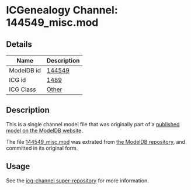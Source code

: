 # ICGenealogy Channel: 144549\_misc.mod

## Details

Name | Description
---- | -----------
ModelDB id | [144549](http://senselab.med.yale.edu/ModelDB/ShowModel.cshtml?model=144549)
ICG id | [1489](http://icg.neurotheory.ox.ac.uk/channels/other/1489)
ICG Class | [Other](http://icg.neurotheory.ox.ac.uk/channels/other)

## Description

This is a single channel model file that was originally part of a [published model on the ModelDB website](http://senselab.med.yale.edu/mModelDB/ShowModel.cshtml?model=144549).

The file [144549\_misc.mod](144549_misc.mod) was extrated from [the ModelDB repository](http://senselab.med.yale.edu/ModelDB/ShowModel.cshtml?model=144549), and committed in its original form.

## Usage

See the [icg-channel super-repository](https://github.com/icgenealogy/icg-channels) for more information.
